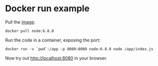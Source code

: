 # Docker run example

Pull the [image](https://github.com/nodejs/docker-node/blob/4029a8f71920e1e23efa79602167014f9c325ba0/6.7/Dockerfile):

    docker pull node:6.8.0

Run the code in a container, exposing the port:

    docker run -v `pwd`:/app -p 8080:8080 node:6.8.0 node /app/index.js

Now try out [http://localhost:8080](http://localhost:8080) in your browser.
